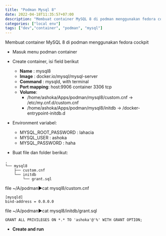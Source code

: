 ```yaml
---
title: "Podman Mysql 8"
date: 2022-04-18T11:35:57+07:00
description: "Membuat container MySQL 8 di podman menggunakan fedora cockpit"
categories: ["local env"]
tags: ["dev","container", "podman", "mysql"]
---
```


Membuat container MySQL 8 di podman menggunakan fedora cockpit
- Masuk menu podman container
- Create container, isi field berikut
  - **Name** : mysql8
  - **Image** : docker.io/mysql/mysql-server
  - **Command** : mysqld, with terminal
  - **Port mapping**:
      host:9906 container 3306 tcp
  - **Volume**:
       - /home/ashoka/Apps/podman/mysql8/custom.cnf -> /etc/my.cnf.d/custom.cnf
       - /home/ashoka/Apps/podman/mysql8/initdb -> /docker-entrypoint-initdb.d

- Environment variabel:
  - MYSQL_ROOT_PASSWORD : lahacia
  - MYSQL_USER : ashoka
  - MYSQL_PASSWORD : haha

- Buat file dan folder berikut:
```
.
└── mysql8
    ├── custom.cnf
    └── initdb
        └── grant.sql
```

file ~/A/podman►cat mysql8/custom.cnf 
``` 
[mysqld]
bind-address = 0.0.0.0
```

file ~/A/podman►cat mysql8/initdb/grant.sql 
```
GRANT ALL PRIVILEGES ON *.* TO 'ashoka'@'%' WITH GRANT OPTION;
```

- **Create and run**

